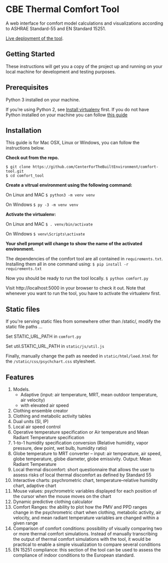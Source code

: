 # CBE Thermal Comfort Tool

A web interface for comfort model calculations and visualizations according to ASHRAE Standard-55 and EN Standard 15251. 

[Live deployment of the tool](http://comfort.cbe.berkeley.edu/).

## Getting Started

These instructions will get you a copy of the project up and running on your local machine for development and testing purposes.

## Prerequisites

Python 3 installed on your machine.

If you’re using Python 2, see [Install virtualenv](https://flask.palletsprojects.com/en/1.1.x/installation/#install-install-virtualenv) first.
If you do not have Python installed on your machine you can follow [this guide](https://wiki.python.org/moin/BeginnersGuide/Download)

## Installation

This guide is for Mac OSX, Linux or Windows, you can follow the instructions below.

**Check out from the repo.**
```
$ git clone https://github.com/CenterForTheBuiltEnvironment/comfort-tool.git
$ cd comfort_tool
```
**Create a vitrual environment using the following command:**

On Linux and MAC ` $ python3 -m venv venv `

On Windows ` $ py -3 -m venv venv `

**Activate the virtualenv:**

On Linux and MAC ` $ . venv/bin/activate `

On Windows ` $ venv\Scripts\activate `

**Your shell prompt will change to show the name of the activated environment.**

The dependencies of the comfort tool are all contained in `requirements.txt`. 
Installing them all in one command using:
`$ pip install -r requirements.txt`

Now you should be ready to run the tool locally.
`$ python comfort.py`

Visit http://localhost:5000 in your browser to check it out. 
Note that whenever you want to run the tool, you have to activate the virtualenv first.

## Static files
If you're serving static files from somewhere other than /static/, modify the static file paths ...

Set STATIC_URL_PATH in `comfort.py`

Set util.STATIC_URL_PATH in `static/js/util.js`

Finally, manually change the path as needed in `static/html/leed.html` for the `/static/css/psychchart.css` stylesheet.

Features
--------
1. Models.
    * Adaptive (input: air temperature, MRT, mean outdoor temperature, air velocity)
    * with elevated air speed
2. Clothing ensemble creator
3. Clothing and metabolic activity tables
4. Dual units (SI, IP)
5. Local air speed control
6. Operative temperature specification or Air temperature and Mean Radiant Temperature specification
7. 1-to-1 humidity specification conversion (Relative humidity, vapor pressure, dew point, wet bulb, humidity ratio)
8. Globe temperature to MRT converter – input: air temperature, air speed, globe temperature, globe diameter, globe emissivity. Output: Mean Radiant Temperature
9. Local thermal discomfort: short questionnaire that allows the user to assess risks of local thermal discomfort as defined by Standard 55
10. Interactive charts: psychrometric chart, temperature–relative humidity chart, adaptive chart
11. Mouse values: psychrometric variables displayed for each position of the cursor when the mouse moves on the chart
12. Dynamic predictive clothing calculator
13. Comfort Ranges: the ability to plot how the PMV and PPD ranges change in the psychrometric chart when clothing, metabolic activity, air velocity, and mean radiant temperature variables are changed within a given range
14. Comparison of comfort conditions: possibility of visually comparing two or more thermal comfort simulations. Instead of manually transcribing the output of thermal comfort simulations with the tool, it would be practical to enable a simple visualization to compare several conditions
15. EN 15251 compliance: this section of the tool can be used to assess the compliance of indoor conditions to the European standard.

